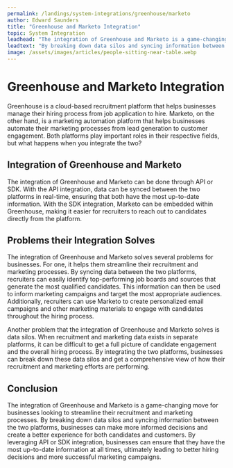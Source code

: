 ```yaml
---
permalink: /landings/system-integrations/greenhouse/marketo
author: Edward Saunders
title: "Greenhouse and Marketo Integration"
topic: System Integration
leadhead: "The integration of Greenhouse and Marketo is a game-changing move for businesses looking to streamline their recruitment and marketing processes"
leadtext: "By breaking down data silos and syncing information between the two platforms, businesses can make more informed decisions and create a better experience for both candidates and customers. By leveraging API or SDK integration, businesses can ensure that they have the most up-to-date information at all times, ultimately leading to better hiring decisions and more successful marketing campaigns."
image: /assets/images/articles/people-sitting-near-table.webp
---
```

<div class="arttext">  <h1>Greenhouse and Marketo Integration</h1>

  <p>Greenhouse is a cloud-based recruitment platform that helps businesses manage their hiring process from job application to hire. Marketo, on the other hand, is a marketing automation platform that helps businesses automate their marketing processes from lead generation to customer engagement. Both platforms play important roles in their respective fields, but what happens when you integrate the two?</p>

  <h2>Integration of Greenhouse and Marketo</h2>

  <p>The integration of Greenhouse and Marketo can be done through API or SDK. With the API integration, data can be synced between the two platforms in real-time, ensuring that both have the most up-to-date information. With the SDK integration, Marketo can be embedded within Greenhouse, making it easier for recruiters to reach out to candidates directly from the platform.</p>

  <h2>Problems their Integration Solves</h2>

  <p>The integration of Greenhouse and Marketo solves several problems for businesses. For one, it helps them streamline their recruitment and marketing processes. By syncing data between the two platforms, recruiters can easily identify top-performing job boards and sources that generate the most qualified candidates. This information can then be used to inform marketing campaigns and target the most appropriate audiences. Additionally, recruiters can use Marketo to create personalized email campaigns and other marketing materials to engage with candidates throughout the hiring process.</p>

  <p>Another problem that the integration of Greenhouse and Marketo solves is data silos. When recruitment and marketing data exists in separate platforms, it can be difficult to get a full picture of candidate engagement and the overall hiring process. By integrating the two platforms, businesses can break down these data silos and get a comprehensive view of how their recruitment and marketing efforts are performing.</p>

  <h2>Conclusion</h2>

  <p>The integration of Greenhouse and Marketo is a game-changing move for businesses looking to streamline their recruitment and marketing processes. By breaking down data silos and syncing information between the two platforms, businesses can make more informed decisions and create a better experience for both candidates and customers. By leveraging API or SDK integration, businesses can ensure that they have the most up-to-date information at all times, ultimately leading to better hiring decisions and more successful marketing campaigns.</p>
</div>
